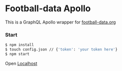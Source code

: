 # Football-data Apollo

This is a GraphQL Apollo wrapper for
[football-data.org](api.football-data.org)

### Start
```sh
$ npm install
$ touch config.json // {'token': 'your token here'}
$ npm start
```
Open [Localhost](http://localhost:8080/graphiql)
